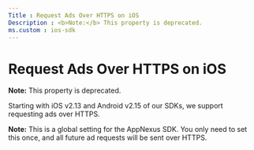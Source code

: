```yaml
---
Title : Request Ads Over HTTPS on iOS
Description : <b>Note:</b> This property is deprecated.
ms.custom : ios-sdk
---
```



# Request Ads Over HTTPS on iOS





<b>Note:</b> This property is deprecated.



  
Starting with iOS v2.13 and Android v2.15 of our SDKs, we support
requesting ads over HTTPS.



<b>Note:</b> This is a global setting for the
AppNexus SDK. You only need to set this once,
and all future ad requests will be sent over HTTPS.






